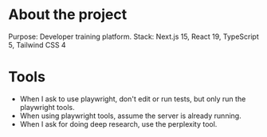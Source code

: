 # About the project

Purpose: Developer training platform.
Stack: Next.js 15, React 19, TypeScript 5, Tailwind CSS 4

# Tools

- When I ask to use playwright, don't edit or run tests, but only run the playwright tools.
- When using playwright tools, assume the server is already running.
- When I ask for doing deep research, use the perplexity tool.
